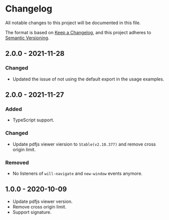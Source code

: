 # Changelog

All notable changes to this project will be documented in this file.

The format is based on [Keep a Changelog](https://keepachangelog.com/en/1.0.0/),
and this project adheres to [Semantic Versioning](https://semver.org/spec/v2.0.0.html).

## 2.0.0 - 2021-11-28

### Changed

- Updated the issue of not using the default export in the usage examples.

## 2.0.0 - 2021-11-27

### Added

- TypeScript support.

### Changed

- Update pdfjs viewer viersion to `Stable(v2.10.377)` and remove cross origin limit.

### Removed

- No listeners of `will-navigate` and `new-window` events anymore.

## 1.0.0 - 2020-10-09

- Update pdfjs viewer version.
- Remove cross origin limit.
- Support signature.
